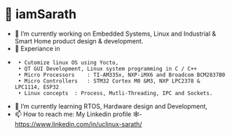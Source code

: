 # 👋 iamSarath

- 🔭 I’m currently working on Embedded Systems, Linux and Industrial & Smart Home product design & development.
- 🔭 Experiance in
-      • Cutomize linux OS using Yocto,
       • QT GUI Development, Linux system programming in C / C++
       • Micro Processors	 : TI-AM335x, NXP-iMX6 and Broadcom BCM2837B0
       • Micro Controllers   : STM32 Cortex M0 &M3, NXP LPC2378 & LPC1114, ESP32
       • Linux concepts	 : Process, Mutli-Threading, IPC and Sockets.
- 🌱 I’m currently learning RTOS,  Hardware design and Development,
- 📫 How to reach me: My Linkedin profile 🕸️- https://www.linkedin.com/in/uclinux-sarath/
<!--
Here are some ideas to get you started:

- 🔭 I’m currently working on ...
- 🌱 I’m currently learning ...
- 👯 I’m looking to collaborate on ...
- 🤔 I’m looking for help with ...
- 💬 Ask me about ...
- 📫 How to reach me: ...
- 😄 Pronouns: ...
- ⚡ Fun fact: ...
-->
